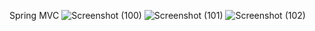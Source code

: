 Spring MVC
![Screenshot (100)](https://github.com/AtharvMirajkar/Product_CRUD_App/assets/96580089/7ab3f156-77bb-4c49-af23-160018b4f653)
![Screenshot (101)](https://github.com/AtharvMirajkar/Product_CRUD_App/assets/96580089/12a68a52-098e-41da-95aa-3b7931d5e2aa)
![Screenshot (102)](https://github.com/AtharvMirajkar/Product_CRUD_App/assets/96580089/0c025f30-ee14-497a-a1ab-563f5356c7d9)
